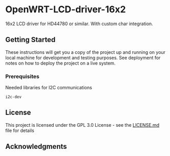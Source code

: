 # OpenWRT-LCD-driver-16x2
16x2 LCD driver for HD44780 or similar. With custom char integration.

## Getting Started

These instructions will get you a copy of the project up and running on your local machine for development and testing purposes. See deployment for notes on how to deploy the project on a live system.

### Prerequisites

Needed libraries for I2C communications

```
i2c-dev
```
## License

This project is licensed under the GPL 3.0 License - see the [LICENSE.md](LICENSE.md) file for details

## Acknowledgments

